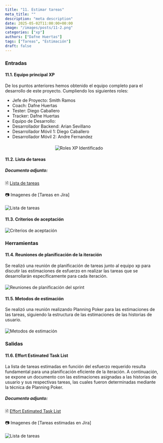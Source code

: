 ```yaml
---
title: "11. Estimar tareas"
meta_title: ""
description: "meta description"
date: 2025-05-02T11:00:00+00:00
image: "/images/posts/11-2.png"
categories: ["xp"]
authors: ["Dafne Huertas"]
tags: ["Tareas", "Estimación"]
draft: false
---
```

### Entradas

#### 11.1. Equipo principal XP

De los puntos anteriores hemos obtenido el equipo completo para el desarrollo de este proyecto. Cumpliendo los siguientes roles:

- Jefe de Proyecto: Smith Ramos
- Coach: Dafne Huertas
- Tester: Diego Caballero
- Tracker: Dafne Huertas
- Equipo de Desarrollo:
- Desarrollador Backend: Arian Sevillano
- Desarrollador Móvil 1: Diego Caballero
- Desarrollador Móvil 2: Andre Fernandez

<img src="/images/xp/consolidado_roles.png" 
     alt="Roles XP Identificado" 
     style="display: block; margin: 20px auto; max-width: 35%;" />

#### 11.2. Lista de tareas

##### **Documento adjunto:**
🗎 [Lista de tareas](https://docs.google.com/document/d/1hz3541Hj6foB77w7X7nruC1tG5B6bGsst5RV54BRSBY/edit?usp=sharing)

 📷 Imagenes de [Tareas en Jira]
 <img src="/images/sprint_2/tareas.png" 
     alt="Lista de tareas" 
     style="display: block; margin: 20px auto; max-width: 100%;" />

#### 11.3. Criterios de aceptación

<img src="/images/xp/criterios_aceptacion_xp4.png" 
     alt="Criterios de aceptación" 
     style="display: block; margin: 20px auto; max-width: 100%;" />


### Herramientas

#### 11.4. Reuniones de planificación de la iteración
Se realizó una reunión de planificación de tareas junto al equipo xp para discutir las estimaciones de esfuerzo en realizar las tareas que se desarrollarán específicamente para cada iteración.

<img src="/images/sprint_2/scrum_team.jpg" 
     alt="Reuniones de planificación del sprint" 
     style="display: block; margin: 20px auto; max-width: 100%;" />

#### 11.5. Metodos de estimación
Se realizó una reunión realizando Planning Poker para las estimaciones de las tareas, siguiendo la estructura de las estimaciones de las historias de usuario.
<img src="/images/sprint_2/estimacion_poker.jpg" 
     alt="Metodos de estimación" 
     style="display: block; margin: 20px auto; max-width: 100%;" />

### Salidas

#### 11.6. Effort Estimated Task List
La lista de tareas estimadas en función del esfuerzo requerido resulta fundamental para una planificación eficiente de la iteración. A continuación, se expone un documento con las estimaciones asignadas a las historias de usuario y sus respectivas tareas, las cuales fueron determinadas mediante la técnica de Planning Poker.

##### **Documento adjunto:**
 🗎 [Effort Estimated Task List](https://drive.google.com/file/d/1Qxb3_033ila0bnI6jPO1QrRUneqtbYMN/view?usp=sharing)

 📷 Imagenes de [Tareas estimadas en Jira]
 <img src="/images/sprint_2/tareas_estimadas.png" 
     alt="Lista de tareas" 
     style="display: block; margin: 20px auto; max-width: 100%;" />